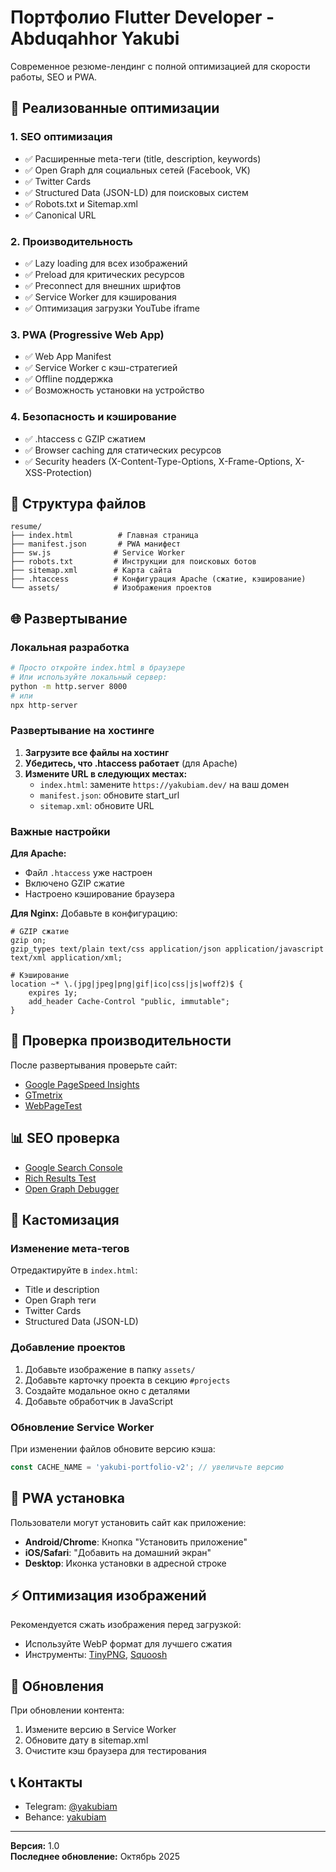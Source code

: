 # Портфолио Flutter Developer - Abduqahhor Yakubi

Современное резюме-лендинг с полной оптимизацией для скорости работы, SEO и PWA.

## 🚀 Реализованные оптимизации

### 1. **SEO оптимизация**
- ✅ Расширенные meta-теги (title, description, keywords)
- ✅ Open Graph для социальных сетей (Facebook, VK)
- ✅ Twitter Cards
- ✅ Structured Data (JSON-LD) для поисковых систем
- ✅ Robots.txt и Sitemap.xml
- ✅ Canonical URL

### 2. **Производительность**
- ✅ Lazy loading для всех изображений
- ✅ Preload для критических ресурсов
- ✅ Preconnect для внешних шрифтов
- ✅ Service Worker для кэширования
- ✅ Оптимизация загрузки YouTube iframe

### 3. **PWA (Progressive Web App)**
- ✅ Web App Manifest
- ✅ Service Worker с кэш-стратегией
- ✅ Offline поддержка
- ✅ Возможность установки на устройство

### 4. **Безопасность и кэширование**
- ✅ .htaccess с GZIP сжатием
- ✅ Browser caching для статических ресурсов
- ✅ Security headers (X-Content-Type-Options, X-Frame-Options, X-XSS-Protection)

## 📁 Структура файлов

```
resume/
├── index.html          # Главная страница
├── manifest.json       # PWA манифест
├── sw.js              # Service Worker
├── robots.txt         # Инструкции для поисковых ботов
├── sitemap.xml        # Карта сайта
├── .htaccess          # Конфигурация Apache (сжатие, кэширование)
└── assets/            # Изображения проектов
```

## 🌐 Развертывание

### Локальная разработка
```bash
# Просто откройте index.html в браузере
# Или используйте локальный сервер:
python -m http.server 8000
# или
npx http-server
```

### Развертывание на хостинге

1. **Загрузите все файлы на хостинг**
2. **Убедитесь, что .htaccess работает** (для Apache)
3. **Измените URL в следующих местах:**
   - `index.html`: замените `https://yakubiam.dev/` на ваш домен
   - `manifest.json`: обновите start_url
   - `sitemap.xml`: обновите URL

### Важные настройки

**Для Apache:**
- Файл `.htaccess` уже настроен
- Включено GZIP сжатие
- Настроено кэширование браузера

**Для Nginx:**
Добавьте в конфигурацию:
```nginx
# GZIP сжатие
gzip on;
gzip_types text/plain text/css application/json application/javascript text/xml application/xml;

# Кэширование
location ~* \.(jpg|jpeg|png|gif|ico|css|js|woff2)$ {
    expires 1y;
    add_header Cache-Control "public, immutable";
}
```

## 🎯 Проверка производительности

После развертывания проверьте сайт:
- [Google PageSpeed Insights](https://pagespeed.web.dev/)
- [GTmetrix](https://gtmetrix.com/)
- [WebPageTest](https://www.webpagetest.org/)

## 📊 SEO проверка

- [Google Search Console](https://search.google.com/search-console)
- [Rich Results Test](https://search.google.com/test/rich-results)
- [Open Graph Debugger](https://developers.facebook.com/tools/debug/)

## 🔧 Кастомизация

### Изменение мета-тегов
Отредактируйте в `index.html`:
- Title и description
- Open Graph теги
- Twitter Cards
- Structured Data (JSON-LD)

### Добавление проектов
1. Добавьте изображение в папку `assets/`
2. Добавьте карточку проекта в секцию `#projects`
3. Создайте модальное окно с деталями
4. Добавьте обработчик в JavaScript

### Обновление Service Worker
При изменении файлов обновите версию кэша:
```javascript
const CACHE_NAME = 'yakubi-portfolio-v2'; // увеличьте версию
```

## 📱 PWA установка

Пользователи могут установить сайт как приложение:
- **Android/Chrome**: Кнопка "Установить приложение"
- **iOS/Safari**: "Добавить на домашний экран"
- **Desktop**: Иконка установки в адресной строке

## ⚡ Оптимизация изображений

Рекомендуется сжать изображения перед загрузкой:
- Используйте WebP формат для лучшего сжатия
- Инструменты: [TinyPNG](https://tinypng.com/), [Squoosh](https://squoosh.app/)

## 🔄 Обновления

При обновлении контента:
1. Измените версию в Service Worker
2. Обновите дату в sitemap.xml
3. Очистите кэш браузера для тестирования

## 📞 Контакты

- Telegram: [@yakubiam](https://t.me/yakubiam)
- Behance: [yakubiam](https://www.behance.net/yakubiam)

---

**Версия:** 1.0  
**Последнее обновление:** Октябрь 2025

